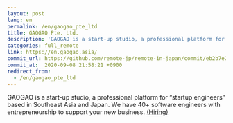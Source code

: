```yaml
---
layout: post
lang: en
permalink: /en/gaogao_pte_ltd
title: GAOGAO Pte. Ltd.
description: 'GAOGAO is a start-up studio, a professional platform for “startup engineers” based in Southeast Asia and Japan. We have 40+ software engineers with entrepreneurship to support your new business. (Hiring)'
categories: full_remote
link: https://en.gaogao.asia/
commit_url: https://github.com/remote-jp/remote-in-japan/commit/eb2b7e256fa66cde2b4cfe2453ceebfd3ef591e9
commit_at:  2020-09-08 21:58:21 +0900
redirect_from:
  - /en/gaogao_pte_ltd
---
```


<p>GAOGAO is a start-up studio, a professional platform for “startup engineers” based in Southeast Asia and Japan. We have 40+ software engineers with entrepreneurship to support your new business. <a href="https://www.linkedin.com/company/gaogao">(Hiring)</a></p>

